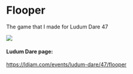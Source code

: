 # Flooper

The game that I made for Ludum Dare 47 <br/>

![](https://thumbs.gfycat.com/GivingHatefulAmphiuma-size_restricted.gif)

#### Ludum Dare page:
https://ldjam.com/events/ludum-dare/47/flooper